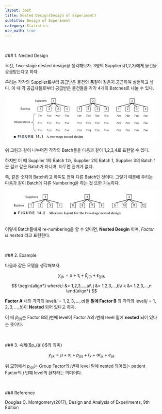 ```yaml
---
layout: post
title: Nested Design(Design of Experiment)
subtitle: Design of Experiment
category: Statistics
use_math: true
---
```


<br>
<br>
### 1. Nested Design

우선, Two-stage nested design을 생각해보자. 3명의 Suppliers(1,2,3)에게 물건을 공급받는다고 하자.

우리는 각각의 Supplier로부터 공급받은 물건의 품질이 같은지 궁금하여 실험하고 싶다. 이 때 각 공급자들로부터 공급받은 물건들을 각각 4개의 Batches로 나눌 수 있다.

<center><img src = '/post_img/191127/image1.png' width="600"/></center>

위 그림과 같이 나누어진 각각의 Batch들을 다음과 같이 1,2,3,4로 표현할 수 있다.

하지만 이 때 Supplier 1의 Batch 1과, Supplier 2의 Batch 1, Supplier 3의 Batch 1은 결코 같은 Batch가 아니며, 아무런 관계가 없다.

즉, 같은 숫자의 Batch라고 하여도 전혀 다른 Batch인 것이다. 그렇기 때문에 우리는 다음과 같이 Batch에 다른 Numbering을 하는 것 또한 가능하다.

<center><img src = '/post_img/191127/image2.png' width="600"/></center>

이렇게 Batch들에게 re-numbering을 할 수 있다면, __Nested Desgin__ 이며, _Factor is nested_ 라고 표현한다.


<br>
<br>
### 2. Example

다음과 같은 모델을 생각해보자.

$$y_{ijk} = \mu + \tau_i + \beta_{j(i)}+\epsilon_{(ij)k}$$

$$
\begin{align*}
where\;i &= 1,2,3,...,a\\
j &= 1,2,3,...,b\\
k &= 1,2,3,...,n
\end{align*}
$$

__Factor A__ 내의 각각의 level($i = 1,2,3,...,a$)들 __밑에 Factor B__ 의 각각의 level($j = 1,2,3,...,b$)이 __Nested__ 되어 있다고 하자.

이 때 $\beta_{j(i)}$는 Factor B의 $j$번째 level이 Factor A의 $i$번째 level 밑에 __nested__ 되어 있다는 뜻이다.

<br>
<br>
### 3. 숙제($p_{j(i)}$의 의미)

$$y_{ijk} = \mu + \alpha_i + p_{j(i)}+t_k+\alpha t_{ik} + e_{ijk}$$

위 모형에서 $p_{j(i)}$는 Group Factor의 $i$번째 level 밑에 nested 되어있는 patient Factor의 $j$ 번째 level의 환자라는 의미이다.




<br>
<br>
### Reference

Douglas C. Montgomery(2017), Design and Analysis of Experiments, 9th Edition
